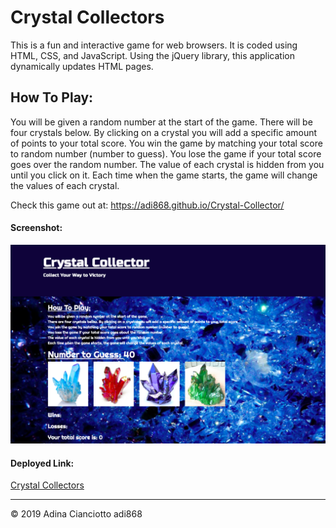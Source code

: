 # Crystal Collectors

This is a fun and interactive game for web browsers. It is coded using HTML, CSS, and JavaScript. Using the jQuery library, this application dynamically updates HTML pages.

## How To Play: 
You will be given a random number at the start of the game. 
There will be four crystals below. By clicking on a crystal you will add a specific amount of points to your total score. 
You win the game by matching your total score to random number (number to guess). 
You lose the game if your total score goes over the random number. 
The value of each crystal is hidden from you until you click on it. 
Each time when the game starts, the game will change the values of each crystal.

Check this game out at: https://adi868.github.io/Crystal-Collector/

#### Screenshot:
![Screenshot1](CrystalCollector.png)

#### Deployed Link: 
[Crystal Collectors](https://adi868.github.io/Crystal-Collector/)

---
© 2019 Adina Cianciotto adi868
